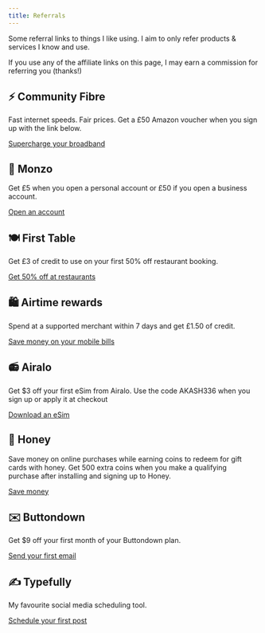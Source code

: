 ```yaml
---
title: Referrals
---
```


Some referral links to things I like using. I aim to only refer products & services I know and use.

If you use any of the affiliate links on this page, I may earn a commission for referring you (thanks!) 

## ⚡ Community Fibre
Fast internet speeds. Fair prices. Get a £50 Amazon voucher when you sign up with the link below.

[Supercharge your broadband](https://communityfibre.co.uk/friends?ci=mtR8hnni2lykVkxoHREFtw%3D%3D)

## 🏦 Monzo
Get £5 when you open a personal account or £50 if you open a business account.

[Open an account](https://join.monzo.com/c/hr2fwzn)


## 🍽️ First Table
Get £3 of credit to use on your first 50% off restaurant booking.

[Get 50% off at restaurants](https://www.firsttable.co.uk/invite/akashg4)

## 🛍️ Airtime rewards
Spend at a supported merchant within 7 days and get £1.50 of credit.

[Save money on your mobile bills](https://airtimerewards.app.link/YOvs53FycJb)

## 📻 Airalo
Get $3 off your first eSim from Airalo. Use the code AKASH336 when you sign up or apply it at checkout

[Download an eSim](https://ref.airalo.com/eD98)

## 🍯 Honey
Save money on online purchases while earning coins to redeem for gift cards with honey. Get 500 extra coins when you make a qualifying purchase after installing and signing up to Honey.

[Save money](joinhoney.com/ref/yfzn7pe) 

## ✉️ Buttondown
Get $9 off your first month of your Buttondown plan.

[Send your first email](https://buttondown.email/refer/akashgoswami)

## ✍️ Typefully
My favourite social media scheduling tool.

[Schedule your first post](https://typefully.com/?via=akash)
